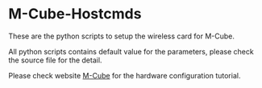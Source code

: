 # M-Cube-Hostcmds
These are the python scripts to setup the wireless card for M-Cube.

All python scripts contains default value for the parameters, please check the source file for the detail.

Please check website [M-Cube](http://m3.ucsd.edu/sdr/) for the hardware configuration tutorial.
